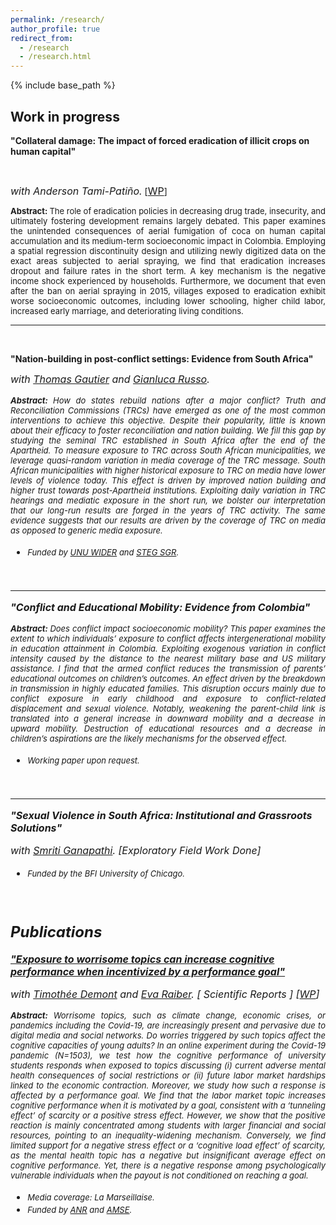 ```yaml
---
permalink: /research/
author_profile: true
redirect_from:
  - /research
  - /research.html
---
```


{% include base_path %}  




Work in progress
-----

**"Collateral damage: The impact of forced eradication of illicit crops on human capital"**

<br>

<i><font size="-0.5"> with Anderson Tami-Patiño.</font></i> [<font size="-0.5"><a href="https://papers.ssrn.com/sol3/papers.cfm?abstract_id=4694457">WP</a></font>]

<p style="text-align: justify"> <font size="-1"> <strong> Abstract: </strong> The role of eradication policies in decreasing drug trade, insecurity, and ultimately fostering development remains largely debated. This paper examines the unintended consequences of aerial  fumigation of coca on human capital accumulation and its medium-term socioeconomic impact in Colombia. Employing a spatial regression discontinuity design and utilizing newly digitized data on the exact areas subjected to aerial spraying, we find that eradication increases dropout and failure rates in the short term. A key mechanism is the negative income shock experienced by households. Furthermore, we document that even after the ban on aerial spraying in 2015, villages exposed to eradication exhibit worse socioeconomic outcomes, including lower schooling, higher child labor, increased early marriage, and deteriorating living conditions.</font>
</p> 


-----
<br>

**"Nation-building in post-conflict settings: Evidence from South Africa"**
  
<i><font size="-0.5"> with <a href="https://sites.google.com/view/thomasgautier/home">Thomas Gautier</a> and <a href="https://gianlucarusso.github.io">Gianluca Russo</a>. 

<p style="text-align: justify"> <font size="-1"> <strong> Abstract: </strong> How do states rebuild nations after a major conflict? Truth and Reconciliation Commissions (TRCs) have emerged as one of the most common interventions to achieve this objective. Despite their popularity, little is known about their efficacy to foster reconciliation and nation building. We fill this gap by studying the seminal TRC established in South Africa after the end of the Apartheid. To measure exposure to TRC across South African municipalities, we leverage quasi-random variation in media coverage of the TRC message. South African municipalities with higher historical exposure to TRC on media have lower levels of violence today. This effect is driven by improved nation building and higher trust towards post-Apartheid institutions. Exploiting daily variation in TRC hearings and mediatic exposure in the short run, we bolster our interpretation that our long-run results are forged in the years of TRC activity. The same evidence suggests that our results are driven by the coverage of TRC on media as opposed to generic media exposure.</font>
</p> 

  * <font size="-1">Funded by <a href="https://www.wider.unu.edu/project/institutional-legacies-violent-conflict">UNU WIDER</a> and <a href="https://steg.cepr.org">STEG SGR</a>.</font>

<br>

-----



**"Conflict and Educational Mobility: Evidence from Colombia"**

<p style="text-align: justify"> <font size="-1"> <strong> Abstract: </strong> Does conflict impact socioeconomic mobility? This paper examines the extent to which individuals’ exposure to conflict affects intergenerational mobility in education attainment in Colombia. Exploiting exogenous variation in conflict intensity caused by the distance to the nearest military base and US military assistance. I find that the armed conflict reduces the transmission of parents’ educational outcomes on children’s outcomes. An effect driven by the breakdown in transmission in highly educated families. This disruption occurs mainly due to conflict exposure in early childhood and exposure to conflict-related displacement and sexual violence. Notably, weakening the parent-child link is translated into a general increase in downward mobility and a decrease in upward mobility. Destruction of educational resources and a decrease in children’s aspirations are the likely mechanisms for the observed effect.</font>
</p> 
 
  * <font size="-1">Working paper upon request.</font>


<br>

-----


**"Sexual Violence in South Africa: Institutional and Grassroots Solutions"**
  
<i><font size="-0.5"> with <a href="https://smriti-ganapathi.github.io">Smriti Ganapathi</a>. [Exploratory Field Work Done] </font></i>

  * <font size="-1">Funded by the BFI University of Chicago.</font>

<br>

Publications
-----

<a href="https://www.nature.com/articles/s41598-023-50036-0">**"Exposure to worrisome topics can increase cognitive performance when incentivized by a performance goal"**</a>

  
<i><font size="-0.5"> with <a href="https://sites.google.com/site/timotheedemont/home">Timothée Demont</a> and <a href="https://sites.google.com/view/evaraiber/home">Eva Raiber</a></font></i>. [<font size="-0.5"> Scientific Reports </font>] [<font size="-0.5"><a href="https://amu.hal.science/hal-03953178">WP</a></font>]


<p style="text-align: justify"> <font size="-1"> <strong> Abstract: </strong> Worrisome topics, such as climate change, economic crises, or pandemics including the Covid-19, are increasingly present and pervasive due to digital media and social networks. Do worries triggered by such topics affect the cognitive capacities of young adults? In an online experiment during the Covid-19 pandemic (N=1503), we test how the cognitive performance of university students responds when exposed to topics discussing (i) current adverse mental health consequences of social restrictions or (ii) future labor market hardships linked to the economic contraction. Moreover, we study how such a response is affected by a performance goal. We find that the labor market topic increases cognitive performance when it is motivated by a goal, consistent with a ‘tunneling effect’ of scarcity or a positive stress effect. However, we show that the positive reaction is mainly concentrated among students with larger financial and social resources, pointing to an inequality-widening mechanism. Conversely, we find limited support for a negative stress effect or a ‘cognitive load effect’ of scarcity, as the mental health topic has a negative but insignificant average effect on cognitive performance. Yet, there is a negative response among psychologically vulnerable individuals when the payout is not conditioned on reaching a goal.</font>
</p> 

  * <font size="-1">Media coverage: La Marseillaise.</font> 
  * <font size="-1">Funded by <a href="https://anr.fr/Projet-ANR-21-CO14-0009">ANR</a> and <a href="https://www.amse-aixmarseille.fr/en">AMSE</a>.</font>



